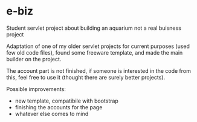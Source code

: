 # e-biz
Student servlet project about building an aquarium
not a real buisness project

Adaptation of one of my older servlet projects for current purposes (used few old code files), found some freeware template, and made the main builder on the project. 

The account part is not finished, if someone is interested in the code from this, feel free to use it (thought there are surely better projects).


Possible improvements: 
- new template, compatibile with bootstrap
- finishing the accounts for the page
- whatever else comes to mind
